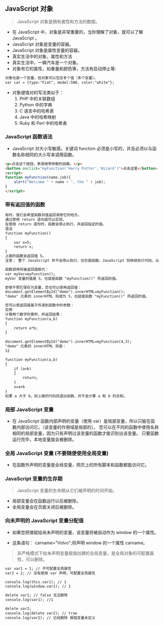 ## JavaScript 对象
> JavaScript 对象是拥有属性和方法的数据。
- 在 JavaScript 中，对象是非常重要的，当你理解了对象，就可以了解 JavaScript 。
- 	JavaScript 对象是变量的容器。
- 	JavaScript 对象是属性变量的容器。
- 真实生活中的对象，属性和方法
- 真实生活中，一辆汽车是一个对象。
- 对象有它的属性，如重量和颜色等，方法有启动停止等:

```html
对象也是一个变量，但对象可以包含多个值（多个变量）。
var car = {type:"Fiat", model:500, color:"white"};
```
- 对象键值对的写法类似于：
    1. PHP 中的关联数组
    2. Python 中的字典
    3. C 语言中的哈希表
    4. Java 中的哈希映射
    5. Ruby 和 Perl 中的哈希表
### JavaScript 函数语法
- 	JavaScript 对大小写敏感。关键词 function 必须是小写的，并且必须以与函数名称相同的大小写来调用函数。
```html
<p>点击这个按钮，来调用带参数的函数。</p>
<button onclick="myFunction('Harry Potter','Wizard')">点击这里</button>
<script>
function myFunction(name,job){
    alert("Welcome " + name + ", the " + job);
}
</script>
```
### 带有返回值的函数
```html
有时，我们会希望函数将值返回调用它的地方。
通过使用 return 语句就可以实现。
在使用 return 语句时，函数会停止执行，并返回指定的值。
语法
function myFunction()
{
    var x=5;
    return x;
}
上面的函数会返回值 5。
注意： 整个 JavaScript 并不会停止执行，仅仅是函数。JavaScript 将继续执行代码，从调用函数的地方。

函数调用将被返回值取代：
var myVar=myFunction();
myVar 变量的值是 5，也就是函数 "myFunction()" 所返回的值。

即使不把它保存为变量，您也可以使用返回值：
document.getElementById("demo").innerHTML=myFunction();
"demo" 元素的 innerHTML 将成为 5，也就是函数 "myFunction()" 所返回的值。

您可以使返回值基于传递到函数中的参数：
实例
计算两个数字的乘积，并返回结果：
function myFunction(a,b)
{
    return a*b;
}
 
document.getElementById("demo").innerHTML=myFunction(4,3);
"demo" 元素的 innerHTML 将是：
12
```
```html
function myFunction(a,b)
{
    if (a>b)
    {
        return;
    }
    x=a+b
}
如果 a 大于 b，则上面的代码将退出函数，并不会计算 a 和 b 的总和。
```

### 局部 JavaScript 变量
- 在 JavaScript 函数内部声明的变量（使用 var）是局部变量，所以只能在函数内部访问它。（该变量的作用域是局部的）。
您可以在不同的函数中使用名称相同的局部变量，因为只有声明过该变量的函数才能识别出该变量。
只要函数运行完毕，本地变量就会被删除。

### 全局 JavaScript 变量    (不要随便使用全局变量)
- 在函数外声明的变量是全局变量，网页上的所有脚本和函数都能访问它。
### JavaScript 变量的生存期
> JavaScript 变量的生命期从它们被声明的时间开始。
- 局部变量会在函数运行以后被删除。
- 全局变量会在页面关闭后被删除。

### 向未声明的 JavaScript 变量分配值
- 如果您把值赋给尚未声明的变量，该变量将被自动作为 window 的一个属性。

- 这条语句：
carname="Volvo";将声明 window 的一个属性 carname。

> 非严格模式下给未声明变量赋值创建的全局变量，是全局对象的可配置属性，可以删除。
```html
var var1 = 1; // 不可配置全局属性
var2 = 2; // 没有使用 var 声明，可配置全局属性

console.log(this.var1); // 1
console.log(window.var1); // 1

delete var1; // false 无法删除
console.log(var1); //1

delete var2; 
console.log(delete var2); // true
console.log(var2); // 已经删除 报错变量未定义
```